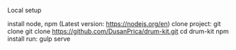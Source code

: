 Local setup

install node, npm (Latest version: https://nodejs.org/en)
clone project: git clone git clone https://github.com/DusanPrica/drum-kit.git cd drum-kit
npm install
run: gulp serve
